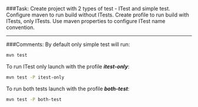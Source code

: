 ###Task:
Create project with 2 types of test - ITest and simple test. Configure maven to run build without ITests. Create profile to run build with ITests, only ITests. Use maven properties to configure ITest name convention.

***
###Comments:
By default only simple test will run:
   ```bash
   mvn test
   ```
To run ITest only launch with the profile ***itest-only***:
   ```bash
   mvn test -P itest-only
   ```
To run both tests launch with the profile ***both-test***:
   ```bash
   mvn test -P both-test
   ```
